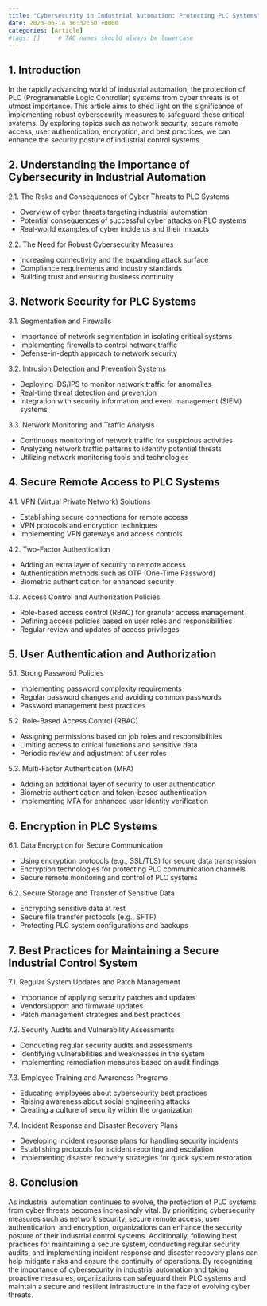 ```yaml
---
title: "Cybersecurity in Industrial Automation: Protecting PLC Systems"
date: 2023-06-14 10:32:50 +0000
categories: [Article]
#tags: []     # TAG names should always be lowercase
---
```



## 1. Introduction

In the rapidly advancing world of industrial automation, the protection of PLC (Programmable Logic Controller) systems from cyber threats is of utmost importance. This article aims to shed light on the significance of implementing robust cybersecurity measures to safeguard these critical systems. By exploring topics such as network security, secure remote access, user authentication, encryption, and best practices, we can enhance the security posture of industrial control systems.

## 2. Understanding the Importance of Cybersecurity in Industrial Automation

2.1. The Risks and Consequences of Cyber Threats to PLC Systems

- Overview of cyber threats targeting industrial automation
- Potential consequences of successful cyber attacks on PLC systems
- Real-world examples of cyber incidents and their impacts

2.2. The Need for Robust Cybersecurity Measures

- Increasing connectivity and the expanding attack surface
- Compliance requirements and industry standards
- Building trust and ensuring business continuity

## 3. Network Security for PLC Systems

3.1. Segmentation and Firewalls

- Importance of network segmentation in isolating critical systems
- Implementing firewalls to control network traffic
- Defense-in-depth approach to network security

3.2. Intrusion Detection and Prevention Systems

- Deploying IDS/IPS to monitor network traffic for anomalies
- Real-time threat detection and prevention
- Integration with security information and event management (SIEM) systems

3.3. Network Monitoring and Traffic Analysis

- Continuous monitoring of network traffic for suspicious activities
- Analyzing network traffic patterns to identify potential threats
- Utilizing network monitoring tools and technologies

## 4. Secure Remote Access to PLC Systems

4.1. VPN (Virtual Private Network) Solutions

- Establishing secure connections for remote access
- VPN protocols and encryption techniques
- Implementing VPN gateways and access controls

4.2. Two-Factor Authentication

- Adding an extra layer of security to remote access
- Authentication methods such as OTP (One-Time Password)
- Biometric authentication for enhanced security

4.3. Access Control and Authorization Policies

- Role-based access control (RBAC) for granular access management
- Defining access policies based on user roles and responsibilities
- Regular review and updates of access privileges

## 5. User Authentication and Authorization

5.1. Strong Password Policies

- Implementing password complexity requirements
- Regular password changes and avoiding common passwords
- Password management best practices

5.2. Role-Based Access Control (RBAC)

- Assigning permissions based on job roles and responsibilities
- Limiting access to critical functions and sensitive data
- Periodic review and adjustment of user roles

5.3. Multi-Factor Authentication (MFA)

- Adding an additional layer of security to user authentication
- Biometric authentication and token-based authentication
- Implementing MFA for enhanced user identity verification

## 6. Encryption in PLC Systems

6.1. Data Encryption for Secure Communication

- Using encryption protocols (e.g., SSL/TLS) for secure data transmission
- Encryption technologies for protecting PLC communication channels
- Secure remote monitoring and control of PLC systems

6.2. Secure Storage and Transfer of Sensitive Data

- Encrypting sensitive data at rest
- Secure file transfer protocols (e.g., SFTP)
- Protecting PLC system configurations and backups

## 7. Best Practices for Maintaining a Secure Industrial Control System

7.1. Regular System Updates and Patch Management

- Importance of applying security patches and updates
- Vendorsupport and firmware updates
- Patch management strategies and best practices

7.2. Security Audits and Vulnerability Assessments

- Conducting regular security audits and assessments
- Identifying vulnerabilities and weaknesses in the system
- Implementing remediation measures based on audit findings

7.3. Employee Training and Awareness Programs

- Educating employees about cybersecurity best practices
- Raising awareness about social engineering attacks
- Creating a culture of security within the organization

7.4. Incident Response and Disaster Recovery Plans

- Developing incident response plans for handling security incidents
- Establishing protocols for incident reporting and escalation
- Implementing disaster recovery strategies for quick system restoration

## 8. Conclusion

As industrial automation continues to evolve, the protection of PLC systems from cyber threats becomes increasingly vital. By prioritizing cybersecurity measures such as network security, secure remote access, user authentication, and encryption, organizations can enhance the security posture of their industrial control systems. Additionally, following best practices for maintaining a secure system, conducting regular security audits, and implementing incident response and disaster recovery plans can help mitigate risks and ensure the continuity of operations. By recognizing the importance of cybersecurity in industrial automation and taking proactive measures, organizations can safeguard their PLC systems and maintain a secure and resilient infrastructure in the face of evolving cyber threats.